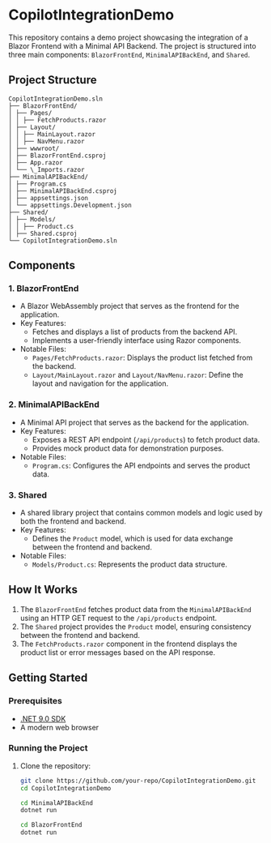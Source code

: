 # CopilotIntegrationDemo

This repository contains a demo project showcasing the integration of a Blazor Frontend with a Minimal API Backend. The project is structured into three main components: `BlazorFrontEnd`, `MinimalAPIBackEnd`, and `Shared`.

## Project Structure

```pre
CopilotIntegrationDemo.sln
├── BlazorFrontEnd/
│ ├── Pages/
│ │ ├── FetchProducts.razor
│ ├── Layout/
│ │ ├── MainLayout.razor
│ │ ├── NavMenu.razor
│ ├── wwwroot/
│ ├── BlazorFrontEnd.csproj
│ ├── App.razor
│ └── \_Imports.razor
├── MinimalAPIBackEnd/
│ ├── Program.cs
│ ├── MinimalAPIBackEnd.csproj
│ ├── appsettings.json
│ └── appsettings.Development.json
├── Shared/
│ ├── Models/
│ │ ├── Product.cs
│ ├── Shared.csproj
└── CopilotIntegrationDemo.sln
```

## Components

### 1. **BlazorFrontEnd**

- A Blazor WebAssembly project that serves as the frontend for the application.
- Key Features:
  - Fetches and displays a list of products from the backend API.
  - Implements a user-friendly interface using Razor components.
- Notable Files:
  - `Pages/FetchProducts.razor`: Displays the product list fetched from the backend.
  - `Layout/MainLayout.razor` and `Layout/NavMenu.razor`: Define the layout and navigation for the application.

### 2. **MinimalAPIBackEnd**

- A Minimal API project that serves as the backend for the application.
- Key Features:
  - Exposes a REST API endpoint (`/api/products`) to fetch product data.
  - Provides mock product data for demonstration purposes.
- Notable Files:
  - `Program.cs`: Configures the API endpoints and serves the product data.

### 3. **Shared**

- A shared library project that contains common models and logic used by both the frontend and backend.
- Key Features:
  - Defines the `Product` model, which is used for data exchange between the frontend and backend.
- Notable Files:
  - `Models/Product.cs`: Represents the product data structure.

## How It Works

1. The `BlazorFrontEnd` fetches product data from the `MinimalAPIBackEnd` using an HTTP GET request to the `/api/products` endpoint.
2. The `Shared` project provides the `Product` model, ensuring consistency between the frontend and backend.
3. The `FetchProducts.razor` component in the frontend displays the product list or error messages based on the API response.

## Getting Started

### Prerequisites

- [.NET 9.0 SDK](https://dotnet.microsoft.com/download/dotnet/9.0)
- A modern web browser

### Running the Project

1. Clone the repository:
   ```bash
   git clone https://github.com/your-repo/CopilotIntegrationDemo.git
   cd CopilotIntegrationDemo
   ```
   ```bash
   cd MinimalAPIBackEnd
   dotnet run
   ```
   ```bash
   cd BlazorFrontEnd
   dotnet run
   ```

